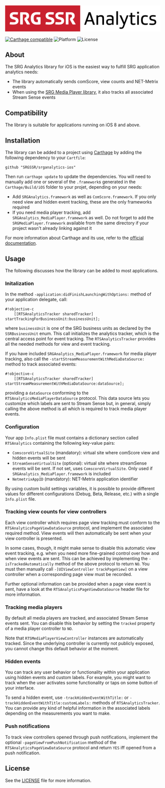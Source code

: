 ![SRG Media Player logo](README-images/logo.png)

[![Carthage compatible](https://img.shields.io/badge/Carthage-compatible-4BC51D.svg?style=flat)](https://github.com/Carthage/Carthage) ![Platform](https://img.shields.io/cocoapods/p/CoconutKit.svg) ![License](https://img.shields.io/badge/license-MIT-lightgrey.svg)

## About

The SRG Analytics library for iOS is the easiest way to fulfill SRG application analytics needs:

* The library automatically sends comScore, view counts and NET-Metrix events
* When using the [SRG Media Player library](https://github.com/SRGSSR/SRGMediaPlayer-iOS), it also tracks all associated Stream Sense events

## Compatibility

The library is suitable for applications running on iOS 8 and above.

## Installation

The library can be added to a project using [Carthage](https://github.com/Carthage/Carthage)  by adding the following dependency to your `Cartfile`:
    
```
github "SRGSSR/srganalytics-ios"
```

Then run `carthage update` to update the dependencies. You will need to manually add one or several of the `.framework`s generated in the `Carthage/Build/iOS` folder to your projet, depending on your needs:

* Add `SRGAnalytics.framework` as well as `ComScore.framework`. If you only need view and hidden event tracking, these are the only frameworks required
* If you need media player tracking, add `SRGAnalytics_MediaPlayer.framework` as well. Do not forget to add the `SRGMediaPlayer.framework` available from the same directory if your project wasn't already linking against it

For more information about Carthage and its use, refer to the [official documentation](https://github.com/Carthage/Carthage).

## Usage

The following discusses how the library can be added to most applications.

### Initalization

In the method `-application:didFinishLaunchingWithOptions:` method of your application delegate, call:

```
#!objective-c
    [[RTSAnalyticsTracker sharedTracker] startTrackingForBusinessUnit:businessUnit];

```

where `businessUnit` is one of the SRG business units as declared by the `SSRBusinessUnit` enum. This call initializes the analytics tracker, which is the central access point for event tracking. The `RTSAnalyticsTracker` provides all the needed methods for view and event tracking.

If you have included `SRGAnalytics_MediaPlayer.framework` for media player tracking, also call the `-startStreamMeasurementWithMediaDataSource:` method to track associated events:

```
#!objective-c
    [[RTSAnalyticsTracker sharedTracker] startStreamMeasurementWithMediaDataSource:dataSource];

```

providing a `dataSource` conforming to the `RTSAnalyticsMediaPlayerDataSource` protocol. This data source lets you customize which labels are sent to Stream Sense but, in general, simply calling the above method is all which is required to track media player events.

### Configuration

Your app `Info.plist` file must contains a dictionary section called `RTSAnalytics` containing the following key-value pairs: 

* `ComscoreVirtualSite` (mandatory): virtual site where comScore view and hidden events will be sent
* `StreamSenseVirtualSite` (optional): virtual site where streamSense events will be sent. If not set, uses `ComscoreVirtualSite`. Only used if `SRGAnalytics_MediaPlayer.framework` is included
* `NetmetrixAppID` (mandatory): NET-Metrix application identifier

By using custom build settings variables, it is possible to provide different values for different configurations (Debug, Beta, Release, etc.) with a single `Info.plist` file.

### Tracking view counts for view controllers

Each view controller which requires page view tracking must conform to the  `RTSAnalyticsPageViewDataSource` protocol, and implement the associated required method. View events will then automatically be sent when your view controller is presented. 

In some cases, though, it might make sense to disable this automatic view event tracking, e.g. when you need more fine-grained control over how and when view events are sent. This can be achieved by implementing the `-isTrackedAutomatically` method of the above protocol to return `NO`. You must then manually call `-[UIViewController trackPageView]` on a view controller when a corresponding page view must be recorded.

Further optional information can be provided when a page view event is sent, have a look at the `RTSAnalyticsPageViewDataSource` header file for more information.

### Tracking media players

By default all media players are tracked, and associated Stream Sense events sent. You can disable this behavior by setting the `tracked` property of a media player controller to `NO`. 

Note that `RTSMediaPlayerViewController` instances are automatically tracked. Since the underlying controller is currently not publicly exposed, you cannot change this default behavior at the moment.

### Hidden events

You can track any user behavior or functionality within your application using hidden events and custom labels. For example, you might want to track when the user activates some functionality or taps on some button of your interface.

To send a hidden event, use `-trackHiddenEventWithTitle:` or `-trackHiddenEventWithTitle:customLabels:` methods of `RTSAnalyticsTracker`. You can provide any kind of helpful information in the associated labels depending on the measurements you want to make.

### Push notifications

To track view controllers opened through push notifications, implement the optional `-pageViewFromPushNotification` method of the `RTSAnalyticsPageViewDataSource` protocol and return `YES` iff opened from a push notification.

## License

See the [LICENSE](LICENSE) file for more information.